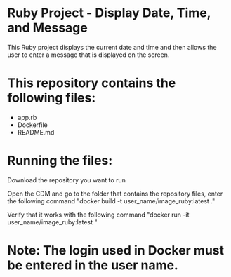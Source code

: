 # Ruby Project - Display Date, Time, and Message

This Ruby project displays the current date and time and then allows the user to enter a message that is displayed on the screen.

# This repository contains the following files:
- app.rb
- Dockerfile
- README.md

# Running the files:
Download the repository you want to run

Open the CDM and go to the folder that contains the repository files, enter the following command "docker build -t user_name/image_ruby:latest ."

Verify that it works with the following command "docker run -it user_name/image_ruby:latest "

# Note: The login used in Docker must be entered in the user name.
